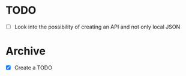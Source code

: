 # TODO
- [ ] Look into the possibility of creating an API and not only local JSON

# Archive
- [x] Create a TODO